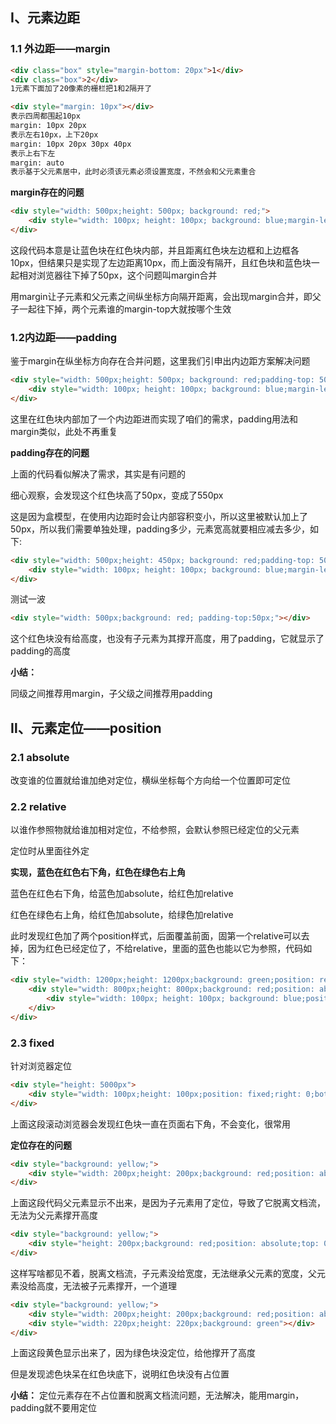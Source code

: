 ## Ⅰ、元素边距

### 1.1 外边距——margin

```html
<div class="box" style="margin-bottom: 20px">1</div>
<div class="box">2</div>
1元素下面加了20像素的栅栏把1和2隔开了

<div style="margin: 10px"></div>
表示四周都围起10px
margin: 10px 20px
表示左右10px，上下20px
margin: 10px 20px 30px 40px
表示上右下左
margin: auto
表示基于父元素居中，此时必须该元素必须设置宽度，不然会和父元素重合
```

**margin存在的问题**

```html
<div style="width: 500px;height: 500px; background: red;">
    <div style="width: 100px; height: 100px; background: blue;margin-left: 50px;margin-top: 50px"></div>
</div>
```

这段代码本意是让蓝色块在红色块内部，并且距离红色块左边框和上边框各10px，但结果只是实现了左边距离10px，而上面没有隔开，且红色块和蓝色块一起相对浏览器往下掉了50px，这个问题叫margin合并

用margin让子元素和父元素之间纵坐标方向隔开距离，会出现margin合并，即父子一起往下掉，两个元素谁的margin-top大就按哪个生效

### 1.2内边距——padding

鉴于margin在纵坐标方向存在合并问题，这里我们引申出内边距方案解决问题

```html
<div style="width: 500px;height: 500px; background: red;padding-top: 50px">
    <div style="width: 100px; height: 100px; background: blue;margin-left: 50px;"></div>
</div>
```

这里在红色块内部加了一个内边距进而实现了咱们的需求，padding用法和margin类似，此处不再重复

**padding存在的问题**

上面的代码看似解决了需求，其实是有问题的

细心观察，会发现这个红色块高了50px，变成了550px

这是因为盒模型，在使用内边距时会让内部容积变小，所以这里被默认加上了50px，所以我们需要单独处理，padding多少，元素宽高就要相应减去多少，如下:

```html
<div style="width: 500px;height: 450px; background: red;padding-top: 50px">
    <div style="width: 100px; height: 100px; background: blue;margin-left: 50px;"></div>
</div>
```

测试一波

```html
<div style="width: 500px;background: red; padding-top:50px;"></div>
```

这个红色块没有给高度，也没有子元素为其撑开高度，用了padding，它就显示了padding的高度

**小结：**

同级之间推荐用margin，子父级之间推荐用padding

## Ⅱ、元素定位——position

### 2.1 absolute

改变谁的位置就给谁加绝对定位，横纵坐标每个方向给一个位置即可定位

### 2.2 relative

以谁作参照物就给谁加相对定位，不给参照，会默认参照已经定位的父元素

定位时从里面往外定

**实现，蓝色在红色右下角，红色在绿色右上角**

蓝色在红色右下角，给蓝色加absolute，给红色加relative

红色在绿色右上角，给红色加absolute，给绿色加relative

此时发现红色加了两个position样式，后面覆盖前面，固第一个relative可以去掉，因为红色已经定位了，不给relative，里面的蓝色也能以它为参照，代码如下：

```html
<div style="width: 1200px;height: 1200px;background: green;position: relative">
    <div style="width: 800px;height: 800px;background: red;position: absolute;right: 0;top: 0">
        <div style="width: 100px; height: 100px; background: blue;position: absolute;right: 0;bottom: 0"></div>
    </div>
</div>
```



### 2.3 fixed

针对浏览器定位

```html
<div style="height: 5000px">
    <div style="width: 100px;height: 100px;position: fixed;right: 0;bottom: 0;background: red"></div>
</div>
```

上面这段滚动浏览器会发现红色块一直在页面右下角，不会变化，很常用

**定位存在的问题**

```html
<div style="background: yellow;">
    <div style="width: 200px;height: 200px;background: red;position: absolute;top: 0;left:0;"></div>
</div>
```

上面这段代码父元素显示不出来，是因为子元素用了定位，导致了它脱离文档流，无法为父元素撑开高度

```html
<div style="background: yellow;">
    <div style="height: 200px;background: red;position: absolute;top: 0;left:0;"></div>
</div>
```

这样写啥都见不着，脱离文档流，子元素没给宽度，无法继承父元素的宽度，父元素没给高度，无法被子元素撑开，一个道理

```html
<div style="background: yellow;">
    <div style="width: 200px;height: 200px;background: red;position: absolute;top: 0;left:0;"></div>
    <div style="width: 220px;height: 220px;background: green"></div>
</div>
```

上面这段黄色显示出来了，因为绿色块没定位，给他撑开了高度

但是发现滤色块呆在红色块底下，说明红色块没有占位置

**小结：**
定位元素存在不占位置和脱离文档流问题，无法解决，能用margin，padding就不要用定位
